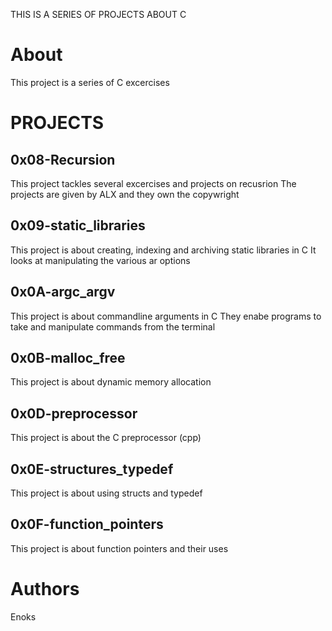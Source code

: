 THIS IS A SERIES OF PROJECTS ABOUT C
# About
This project is a series of C excercises
# PROJECTS
## 0x08-Recursion
This project tackles several excercises and projects on recusrion
The projects are given by ALX and they own the copywright
## 0x09-static_libraries
This project is about creating, indexing and archiving static libraries in C
It looks at manipulating the various ar options
## 0x0A-argc_argv
This project is about commandline arguments in C
They enabe programs to take and manipulate commands from the terminal
## 0x0B-malloc_free
This project is about dynamic memory allocation
## 0x0D-preprocessor
This project is about the C preprocessor (cpp)
## 0x0E-structures_typedef
This project is about using structs and typedef
## 0x0F-function_pointers
This project is about function pointers and their uses
# Authors
Enoks
